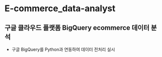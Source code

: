 # E-commerce_data-analyst
## 구글 클라우드 플랫폼 BigQuery ecommerce 데이터 분석

- 구글 BigQuery를 Python과 연동하여 데이터 전처리 실시
